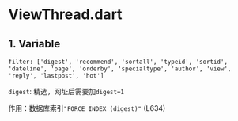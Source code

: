# ViewThread.dart

## 1. Variable

`filter: ['digest', 'recommend', 'sortall', 'typeid', 'sortid', 'dateline', 'page', 'orderby', 'specialtype', 'author', 'view', 'reply', 'lastpost', 'hot']`

`digest`: 精选，网址后需要加`digest=1`

作用：数据库索引`"FORCE INDEX (digest)"` (L634)

